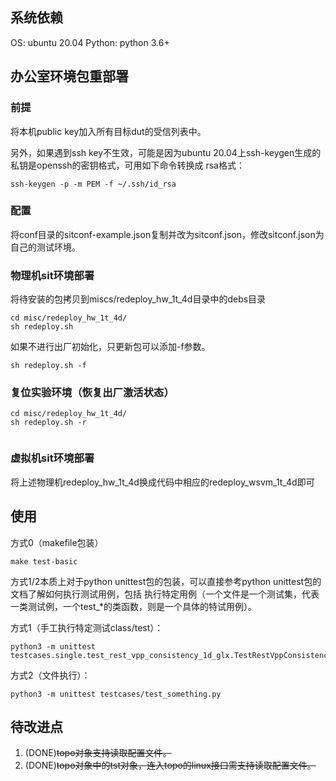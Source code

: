 ## 系统依赖

 OS: ubuntu 20.04
 Python: python 3.6+

## 办公室环境包重部署

### 前提
将本机public key加入所有目标dut的受信列表中。

另外，如果遇到ssh key不生效，可能是因为ubuntu 20.04上ssh-keygen生成的私钥是openssh的密钥格式，可用如下命令转换成
rsa格式：

```
ssh-keygen -p -m PEM -f ~/.ssh/id_rsa
```

### 配置
将conf目录的sitconf-example.json复制并改为sitconf.json，修改sitconf.json为自己的测试环境。

### 物理机sit环境部署

将待安装的包拷贝到miscs/redeploy_hw_1t_4d目录中的debs目录

```
cd misc/redeploy_hw_1t_4d/
sh redeploy.sh
```

如果不进行出厂初始化，只更新包可以添加-f参数。

```
sh redeploy.sh -f
```

### 复位实验环境（恢复出厂激活状态）

```
cd misc/redeploy_hw_1t_4d/
sh redeploy.sh -r


```

### 虚拟机sit环境部署

将上述物理机redeploy_hw_1t_4d换成代码中相应的redeploy_wsvm_1t_4d即可

## 使用

方式0（makefile包装）


```
make test-basic
```

方式1/2本质上对于python unittest包的包装，可以直接参考python unittest包的文档了解如何执行测试用例，包括
执行特定用例（一个文件是一个测试集，代表一类测试例，一个test_*的类函数，则是一个具体的特试用例）。

方式1（手工执行特定测试class/test）：
```
python3 -m unittest testcases.single.test_rest_vpp_consistency_1d_glx.TestRestVppConsistency1DGlx.test_glx_link_block_wan_mode
```

方式2（文件执行）：

```
python3 -m unittest testcases/test_something.py
```

## 待改进点

1. (DONE)~~topo对象支持读取配置文件。~~
2. (DONE)~~topo对象中的tst对象，连入topo的linux接口需支持读取配置文件。~~
